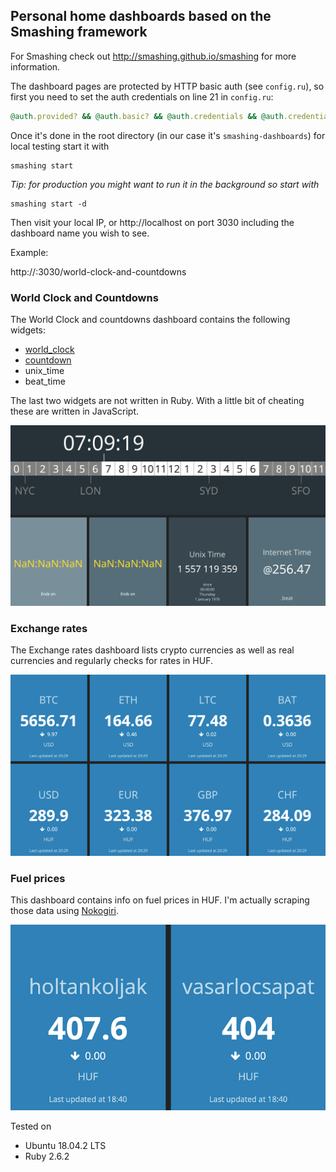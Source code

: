 ## Personal home dashboards based on the Smashing framework

For Smashing check out http://smashing.github.io/smashing for more information.

The dashboard pages are protected by HTTP basic auth (see `config.ru`), so first you need to set the auth credentials on line 21 in `config.ru`:

```ruby
@auth.provided? && @auth.basic? && @auth.credentials && @auth.credentials == ['', ''] # <=== change these!!
```

Once it's done in the root directory (in our case it's `smashing-dashboards`) for local testing start it with

```shell
smashing start
```

*Tip: for production you might want to run it in the background so start with*

```shell
smashing start -d
```

Then visit your local IP, or http://localhost on port 3030 including the dashboard name you wish to see.

Example:

http://<your-local-ip or localhost>:3030/world-clock-and-countdowns

### World Clock and Countdowns

The World Clock and countdowns dashboard contains the following widgets:

* [world_clock](https://gist.github.com/weilu/7688343)
* [countdown](https://gist.github.com/ruleb/5353056)
* unix_time
* beat_time

The last two widgets are not written in Ruby. With a little bit of cheating these are written in JavaScript.

![world clock and countdowns dashboard sample](assets/images/world-clock-and-countdowns-dashboard-sample.png)

### Exchange rates

The Exchange rates dashboard lists crypto currencies as well as real currencies and regularly checks for rates in HUF.

![exchange rates dashboard sample](assets/images/exchange-rates-dashboard-sample.png)

### Fuel prices

This dashboard contains info on fuel prices in HUF. I'm actually scraping those data using [Nokogiri](https://nokogiri.org).

![fuel prices dashboard sample](assets/images/fuel-prices-dashboard-sample.png)

Tested on

* Ubuntu 18.04.2 LTS
* Ruby 2.6.2
